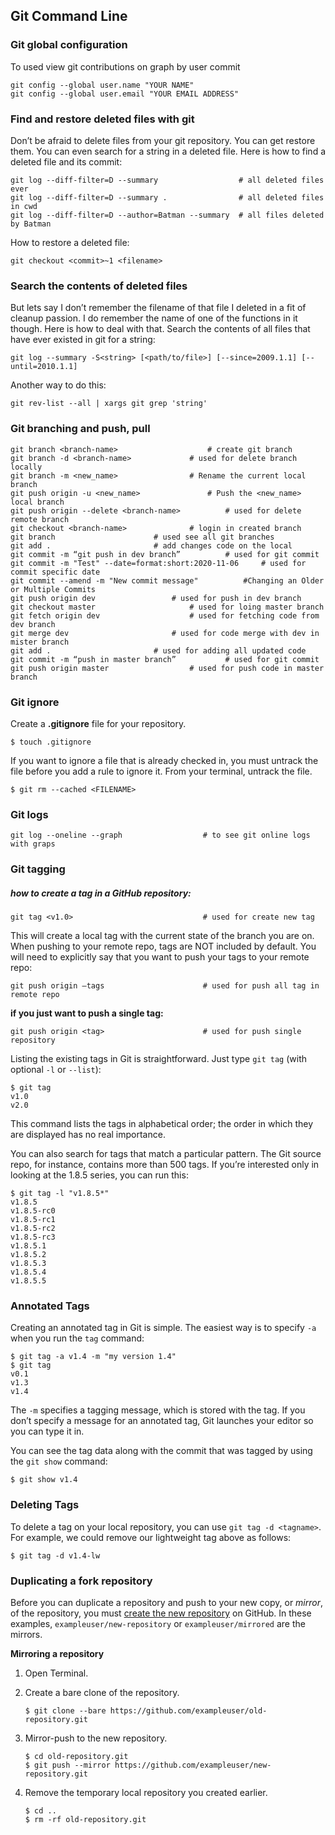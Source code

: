 ## Git Command Line



### **Git global configuration**

To used view git contributions on graph by user commit

```
git config --global user.name "YOUR NAME"
git config --global user.email "YOUR EMAIL ADDRESS"
```



### **Find and restore deleted files with git**

Don’t be afraid to delete files from your git repository. You can get restore them. You can even search for a string in a deleted file. Here is how to find a deleted file and its commit:

```
git log --diff-filter=D --summary                  # all deleted files ever
git log --diff-filter=D --summary .                # all deleted files in cwd 
git log --diff-filter=D --author=Batman --summary  # all files deleted by Batman
```

How to restore a deleted file:

`git checkout <commit>~1 <filename>`




###  **Search the contents of deleted files**

But lets say I don’t remember the filename of that file I deleted in a fit of cleanup passion. I do remember the name of one of the functions in it though. Here is how to deal with that. Search the contents of all files that have ever existed in git for a string:


`git log --summary -S<string> [<path/to/file>] [--since=2009.1.1] [--until=2010.1.1]`

Another way to do this:

`git rev-list --all | xargs git grep 'string'`



###  **Git branching and push, pull**

```
git branch <branch-name>         			# create git branch
git branch -d <branch-name>				# used for delete branch locally
git branch -m <new_name>				# Rename the current local branch
git push origin -u <new_name>				# Push the <new_name> local branch
git push origin --delete <branch-name>			# used for delete remote branch
git checkout <branch-name>				# login in created branch 
git branch						# used see all git branches
git add .						# add changes code on the local
git commit -m “git push in dev branch”   		# used for git commit
git commit -m "Test" --date=format:short:2020-11-06  	# used for commit specific date
git commit --amend -m "New commit message"  		#Changing an Older or Multiple Commits
git push origin dev	 				# used for push in dev branch
git checkout master 					# used for loing master branch
git fetch origin dev					# used for fetching code from dev branch
git merge dev						# used for code merge with dev in mister branch
git add .						# used for adding all updated code
git commit -m “push in master branch”  			# used for git commit 
git push origin master 					# used for push code in master branch
```



### **Git ignore**

Create a **.gitignore** file for your repository.

`$ touch .gitignore`

If you want to ignore a file that is already checked in, you must untrack the file before you add a rule to ignore it. From your terminal, untrack the file.

`$ git rm --cached <FILENAME>`



###  **Git logs**

`git log --oneline --graph					# to see git online logs with graps`



### **Git tagging**

#####  how to create a tag in a GitHub repository:

`git tag <v1.0>								# used for create new tag`

This will create a local tag with the current state of the branch you are on. When pushing to your remote repo, tags are NOT included by default. You will need to explicitly say that you want to push your tags to your remote repo:

`git push origin –tags						# used for push all tag in remote repo`

**if you just want to push a single tag:**

`git push origin <tag>						# used for push single repository`




Listing the existing tags in Git is straightforward. Just type `git tag` (with optional `-l` or `--list`):

```
$ git tag
v1.0
v2.0
```

This command lists the tags in alphabetical order; the order in which they are displayed has no real importance.

You can also search for tags that match a particular pattern. The Git source repo, for instance, contains more than 500 tags. If you’re interested only in looking at the 1.8.5 series, you can run this:

```
$ git tag -l "v1.8.5*"
v1.8.5
v1.8.5-rc0
v1.8.5-rc1
v1.8.5-rc2
v1.8.5-rc3
v1.8.5.1
v1.8.5.2
v1.8.5.3
v1.8.5.4
v1.8.5.5
```



###  **Annotated Tags**

Creating an annotated tag in Git is simple. The easiest way is to specify `-a` when you run the `tag` command:

```
$ git tag -a v1.4 -m "my version 1.4"
$ git tag
v0.1
v1.3
v1.4
```

The `-m` specifies a tagging message, which is stored with the tag. If you don’t specify a message for an annotated tag, Git launches your editor so you can type it in.

You can see the tag data along with the commit that was tagged by using the `git show` command:

```
$ git show v1.4
```



### **Deleting Tags**

To delete a tag on your local repository, you can use `git tag -d <tagname>`. For example, we could remove our lightweight tag above as follows:

```
$ git tag -d v1.4-lw
```



###  **Duplicating a fork repository**

Before you can duplicate a repository and push to your new copy, or *mirror*, of the repository, you must [create the new repository](https://docs.github.com/en/free-pro-team@latest/articles/creating-a-new-repository) on GitHub. In these examples, `exampleuser/new-repository` or `exampleuser/mirrored` are the mirrors.

**Mirroring a repository**

1. Open Terminal.

2. Create a bare clone of the repository.

   ```shell
   $ git clone --bare https://github.com/exampleuser/old-repository.git
   ```

3. Mirror-push to the new repository.

   ```shell
   $ cd old-repository.git
   $ git push --mirror https://github.com/exampleuser/new-repository.git
   ```

4. Remove the temporary local repository you created earlier.

   ```shell
   $ cd ..
   $ rm -rf old-repository.git
   ```